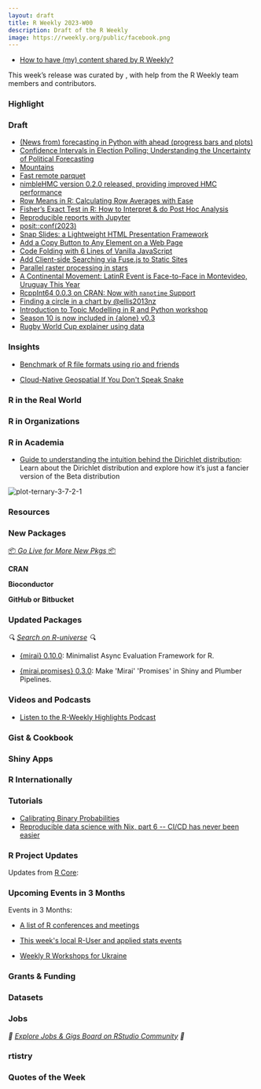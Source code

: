 ```yaml
---
layout: draft
title: R Weekly 2023-W00
description: Draft of the R Weekly
image: https://rweekly.org/public/facebook.png
---
```



+ [How to have (my) content shared by R Weekly?](https://github.com/rweekly/rweekly.org#how-to-have-my-content-shared-by-r-weekly)

This week’s release was curated by [](), with help from the R Weekly team members and contributors.



### Highlight

### Draft

+ [(News from) forecasting in Python with ahead (progress bars and plots)](https://thierrymoudiki.github.io/blog/2023/09/18/python/forecasting/ahead-python-progress-plots)
+ [Confidence Intervals in Election Polling: Understanding the Uncertainty of Political Forecasting](https://blog.ephorie.de/confidence-intervals-in-election-polling-understanding-the-uncertainty-of-political-forecasting?utm_source=rss&utm_medium=rss&utm_campaign=confidence-intervals-in-election-polling-understanding-the-uncertainty-of-political-forecasting)
+ [Mountains](https://r.iresmi.net/posts/2023/mountains/index.html)
+ [Fast remote parquet](https://r.iresmi.net/posts/2023/fast_remote_parquet/index.html)
+ [nimbleHMC version 0.2.0 released, providing improved HMC performance](https://r-nimble.org/nimblehmc-version-0-2-0-released-providing-improved-hmc-performance?utm_source=rss&utm_medium=rss&utm_campaign=nimblehmc-version-0-2-0-released-providing-improved-hmc-performance)
+ [Row Means in R: Calculating Row Averages with Ease](https://www.marsja.se/row-means-in-r-calculating-row-averages/)
+ [Fisher’s Exact Test in R: How to Interpret & do Post Hoc Analysis](https://www.marsja.se/fishers-exact-test-in-r-how-to-interpret-post-hoc-analysis/)
+ [Reproducible reports with Jupyter](https://www.jumpingrivers.com/blog/reproducible-reports-jupyter-quarto-python/)
+ [posit::conf(2023)](https://www.jumpingrivers.com/blog/posit-conf-2023/)
+ [Snap Slides: a Lightweight HTML Presentation Framework](https://yihui.org/en/2023/09/snap-slides/)
+ [Add a Copy Button to Any Element on a Web Page](https://yihui.org/en/2023/09/copy-button/)
+ [Code Folding with 6 Lines of Vanilla JavaScript](https://yihui.org/en/2023/09/code-folding/)
+ [Add Client-side Searching via Fuse.js to Static Sites](https://yihui.org/en/2023/09/fuse-search/)
+ [Parallel raster processing in stars](https://www.r-spatial.org//r/2023/09/21/stars-parallel.html)
+ [A Continental Movement: LatinR Event is Face-to-Face in Montevideo, Uruguay This Year](https://www.r-consortium.org/announcement/2023/09/19/a-continental-movement-latinr-event-is-face-to-face-in-montevideo-uruguay-this-year)
+ [RcppInt64 0.0.3 on CRAN: Now with <code>nanotime</code> Support](http://dirk.eddelbuettel.com/blog/2023/09/19#rcppint64_0.0.3)
+ [Finding a circle in a chart by @ellis2013nz](http://freerangestats.info/blog/2023/09/23/circle)
+ [Introduction to Topic Modelling in R and Python workshop](https://r-posts.com/introduction-to-topic-modelling-in-r-and-python-workshop/)
+ [Season 10 is now included in {alone} v0.3](http://gradientdescending.com/season-10-is-now-included-in-alone-v0-3/?utm_source=rss&utm_medium=rss&utm_campaign=season-10-is-now-included-in-alone-v0-3)
+ [Rugby World Cup explainer using data](https://nc233.com/2023/09/rugby-world-cup-explainer-using-data/)

### Insights

- [Benchmark of R file formats using rio and friends](https://chainsawriot.com/postmannheim/2023/09/21/benchmark.html)

+ [Cloud-Native Geospatial If You Don't Speak Snake](https://cloudnativegeo.org/blog/2023/09/cloud-native-geospatial-if-you-dont-speak-snake)

### R in the Real World



### R in Organizations



### R in Academia

- [Guide to understanding the intuition behind the Dirichlet distribution](https://www.andrewheiss.com/blog/2023/09/18/understanding-dirichlet-beta-intuition/): Learn about the Dirichlet distribution and explore how it’s just a fancier version of the Beta distribution

![plot-ternary-3-7-2-1](https://github.com/rweekly/rweekly.org/assets/73663/609a87ec-beab-44a8-b762-84403035518c)

### Resources



### New Packages

<p class="added-hostname"><a href="https://rweekly.org/live" target="_blank" class="externalLink">📦 <i>Go Live for More New Pkgs</i> 📦</a></p>


**CRAN**



**Bioconductor**



**GitHub or Bitbucket**



### Updated Packages

<i>🔍 [Search on R-universe](https://r-universe.dev/search/) 🔍</i>

+ [{mirai} 0.10.0](https://cran.r-project.org/package=mirai): Minimalist Async Evaluation Framework for R.

+ [{mirai.promises} 0.3.0](https://cran.r-project.org/package=mirai.promises): Make 'Mirai' 'Promises' in Shiny and Plumber Pipelines.

### Videos and Podcasts

+ [Listen to the R-Weekly Highlights Podcast](https://rweekly.fireside.fm/)


### Gist & Cookbook



### Shiny Apps



### R Internationally



### Tutorials


+ [Calibrating Binary Probabilities](https://tonyelhabr.rbind.io/posts/probability-calibration/)
+ [Reproducible data science with Nix, part 6 -- CI/CD has never been easier](https://www.brodrigues.co/blog/2023-09-20-nix_for_r_part6/)

<!--<div class="post-more-begin></div><div class="post-more-end"></div>-->

### R Project Updates

Updates from [R Core](http://developer.r-project.org/blosxom.cgi/R-devel/NEWS):


### Upcoming Events in 3 Months

Events in 3 Months:


+ [A list of R conferences and meetings](https://jumpingrivers.github.io/meetingsR/events.html)

+ [This week's local R-User and applied stats events](https://community.rstudio.com/c/irl)

+ [Weekly R Workshops for Ukraine](https://sites.google.com/view/dariia-mykhailyshyna/main/r-workshops-for-ukraine)

### Grants & Funding


### Datasets


### Jobs

<i>💼 [Explore Jobs & Gigs Board on RStudio Community](https://community.rstudio.com/c/jobs/) 💼</i>

### rtistry


### Quotes of the Week
